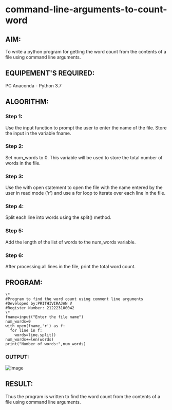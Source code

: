 # command-line-arguments-to-count-word
## AIM:
To write a python program for getting the word count from the contents of a file using command line arguments.
## EQUIPEMENT'S REQUIRED: 
PC
Anaconda - Python 3.7
## ALGORITHM: 
### Step 1:
Use the input function to prompt the user to enter the name of the file. Store the input in the variable fname.
### Step 2: 
 Set num_words to 0. This variable will be used to store the total number of words in the file.
### Step 3: 
Use the with open statement to open the file with the name entered by the user in read mode ('r') and use a for loop to iterate over each line in the file.
### Step 4:  
Split each line into words using the split() method.
### Step 5: 
Add the length of the list of words to the num_words variable.
### Step 6: 
After processing all lines in the file, print the total word count.
## PROGRAM:
```
\*
#Program to find the word count using comment line arguments
#Developed by:PRITHIVIRAJAN V
#Register Number: 212223100042
\*
fname=input("Enter the file name")
num_words=0
with open(fname,'r') as f:
  for line in f:
    words=line.split()
num_words+=len(words)
print("Number of words:",num_words)
```
### OUTPUT:
![image](https://github.com/Prithivirajan2911/command-line-arguments-to-count-word/assets/147020085/e6dffcf4-b147-49be-ba65-7f3b79234426)

## RESULT:
Thus the program is written to find the word count from the contents of a file using command line arguments.
